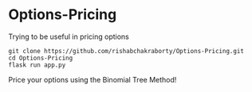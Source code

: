 # Options-Pricing
Trying to be useful in pricing options

```
git clone https://github.com/rishabchakraborty/Options-Pricing.git
cd Options-Pricing 
flask run app.py
```
Price your options using the Binomial Tree Method!
